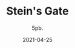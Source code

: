 ---
title: Stein's Gate
book: steins-gate
author: 5pb.
kindle: false
spoilers: false
date: 2021-04-25
---